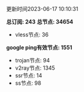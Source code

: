 更新时间2023-06-17 10:10:31

**总订阅: 243**
**总节点: 34654**
- vless节点: 36

**google ping有效节点: 1551**
- trojan节点: 94
- v2ray节点: 1345
- ssr节点: 14
- ss节点: 98
